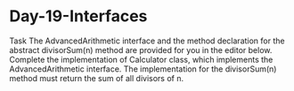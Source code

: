 # Day-19-Interfaces
Task The AdvancedArithmetic interface and the method declaration for the abstract divisorSum(n) method are provided for you in the editor below.  Complete the implementation of Calculator class, which implements the AdvancedArithmetic interface. The implementation for the divisorSum(n) method must return the sum of all divisors of n.
